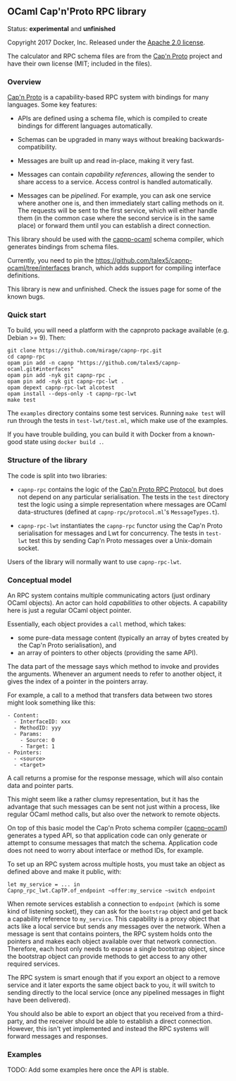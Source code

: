 ## OCaml Cap'n'Proto RPC library

Status: **experimental** and **unfinished**

Copyright 2017 Docker, Inc.
Released under the [Apache 2.0 license](LICENSE).

The calculator and RPC schema files are from the [Cap'n Proto][] project and have their own license (MIT;
included in the files).

### Overview

[Cap'n Proto][] is a capability-based RPC system with bindings for many languages.
Some key features:

- APIs are defined using a schema file, which is compiled to create bindings for different languages automatically.

- Schemas can be upgraded in many ways without breaking backwards-compatibility.

- Messages are built up and read in-place, making it very fast.

- Messages can contain *capability references*, allowing the sender to share access to a service. Access control is handled automatically.

- Messages can be *pipelined*. For example, you can ask one service where another one is, and then immediately start calling methods on it. The requests will be sent to the first service, which will either handle them (in the common case where the second service is in the same place) or forward them until you can establish a direct connection.

This library should be used with the [capnp-ocaml][] schema compiler, which generates bindings from schema files.

Currently, you need to pin the <https://github.com/talex5/capnp-ocaml/tree/interfaces> branch, which adds support for compiling interface definitions.


This library is new and unfinished. Check the issues page for some of the known bugs.


### Quick start

To build, you will need a platform with the capnproto package available (e.g. Debian >= 9). Then:

    git clone https://github.com/mirage/capnp-rpc.git
    cd capnp-rpc
    opam pin add -n capnp "https://github.com/talex5/capnp-ocaml.git#interfaces"
    opam pin add -nyk git capnp-rpc .
    opam pin add -nyk git capnp-rpc-lwt .
    opam depext capnp-rpc-lwt alcotest
    opam install --deps-only -t capnp-rpc-lwt
    make test

The `examples` directory contains some test services.
Running `make test` will run through the tests in `test-lwt/test.ml`, which make use of the examples.

If you have trouble building, you can build it with Docker from a known-good state using `docker build .`.

### Structure of the library

The code is split into two libraries:

- `capnp-rpc` contains the logic of the [Cap'n Proto RPC Protocol][], but does not depend on any particular serialisation.
  The tests in the `test` directory test the logic using a simple representation where messages are OCaml data-structures
  (defined at `capnp-rpc/protocol.ml`'s `MessageTypes.t`).

- `capnp-rpc-lwt` instantiates the `capnp-rpc` functor using the Cap'n Proto serialisation for messages and Lwt for concurrency.
  The tests in `test-lwt` test this by sending Cap'n Proto messages over a Unix-domain socket.

Users of the library will normally want to use `capnp-rpc-lwt`.

### Conceptual model

An RPC system contains multiple communicating actors (just ordinary OCaml objects).
An actor can hold *capabilities* to other objects.
A capability here is just a regular OCaml object pointer.

Essentially, each object provides a `call` method, which takes:

- some pure-data message content (typically an array of bytes created by the Cap'n Proto serialisation), and
- an array of pointers to other objects (providing the same API).

The data part of the message says which method to invoke and provides the arguments.
Whenever an argument needs to refer to another object, it gives the index of a pointer in the pointers array.

For example, a call to a method that transfers data between two stores might look something like this:

```
- Content:
  - InterfaceID: xxx
  - MethodID: yyy
  - Params:
    - Source: 0
    - Target: 1
- Pointers:
  - <source>
  - <target>
```

A call returns a promise for the response message, which will also contain data and pointer parts.

This might seem like a rather clumsy representation, but it has the advantage that such messages can be sent not just within a process, like regular OCaml method calls, but also over the network to remote objects.

On top of this basic model the Cap'n Proto schema compiler ([capnp-ocaml]) generates a typed API, so that application code can only generate or attempt to consume messages that match the schema.
Application code does not need to worry about interface or method IDs, for example.

To set up an RPC system across multiple hosts, you must take an object as defined above and make it public, with:

```
let my_service = ... in
Capnp_rpc_lwt.CapTP.of_endpoint ~offer:my_service ~switch endpoint
```

When remote services establish a connection to `endpoint` (which is some kind of listening socket), they can ask for the `bootstrap` object and get back a capability reference to `my_service`.
This capability is a proxy object that acts like a local service but sends any messages over the network.
When a message is sent that contains pointers, the RPC system holds onto the pointers and makes each object available over that network connection.
Therefore, each host only needs to expose a single bootstrap object,
since the bootstrap object can provide methods to get access to any other required services.

The RPC system is smart enough that if you export an object to a remove service and it later exports the same object back to you, it will switch to sending directly to the local service (once any pipelined messages in flight have been delivered).

You should also be able to export an object that you received from a third-party, and the receiver should be able to establish a direct connection.
However, this isn't yet implemented and instead the RPC systems will forward messages and responses.

### Examples

TODO: Add some examples here once the API is stable.


[capnp-ocaml]: https://github.com/pelzlpj/capnp-ocaml
[Cap'n Proto]: https://capnproto.org/
[Cap'n Proto RPC Protocol]: https://capnproto.org/rpc.html
